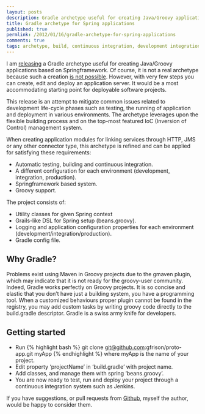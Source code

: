 ```yaml
---
layout: posts
description: Gradle archetype useful for creating Java/Groovy applications based on Springframework.
title: Gradle archetype for Spring applications
published: true
permlink: /2012/01/16/gradle-archetype-for-spring-applications
comments: true
tags: archetype, build, continuous integration, development integration, gradle, groovy, integration production, inversion of control, maven, proper plugin, prototype, swiss army knife
---
```


I am [releasing](https://github.com/gfrison/proto-app) a Gradle archetype useful for creating Java/Groovy applications based on Springframework. Of course, it is not a real archetype because such a creation [is not possible](http://issues.gradle.org/browse/GRADLE-1387). However, with very few steps you can create, edit and deploy an application server. It would be a most accommodating starting point for deployable software projects.

This release is an attempt to mitigate common issues related to development life-cycle phases such as testing, the running of application and deployment in various environments. The archetype leverages upon the flexible building process and on the top-most featured IoC (Inversion of Control) management system.

When creating application modules for linking services through HTTP, JMS or any other connector type, this archetype is refined and can be applied for satisfying these requirements:

- Automatic testing, building and continuous integration.
- A different configuration for each environment (development, integration, production).
- Springframework based system.
- Groovy support.

The project consists of:

- Utility classes for given Spring context
- Grails-like DSL for Spring setup (beans.groovy).
- Logging and application configuration properties for each environment (development/integration/production).
- Gradle config file.

## Why Gradle?

Problems exist using Maven in Groovy projects due to the gmaven plugin, which may indicate that it is not ready for the groovy-user community. Indeed, Gradle works perfectly on Groovy projects. It is so concise and elastic that you don’t have just a building system, you have a programming tool. When a customized behaviours proper plugin cannot be found in the registry, you may add custom tasks by writing groovy code directly to the build.gradle descriptor. Gradle is a swiss army knife for developers.

## Getting started

- Run
{% highlight bash %}
git clone git@github.com:gfrison/proto-app.git myApp
{% endhighlight %}
where myApp is the name of your project.
- Edit property ‘projectName’ in ‘build.gradle’ with project name.
- Add classes, and manage them with spring ‘beans.groovy’.
- You are now ready to test, run and deploy your project through a continuous integration system such as Jenkins.

If you have suggestions, or pull requests from [Github](https://github.com/gfrison/proto-app), myself the author, would be happy to consider them.
